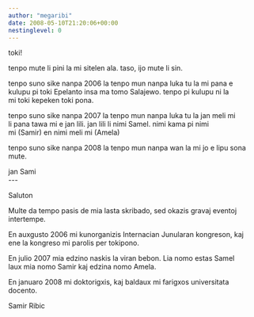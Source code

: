 ```yaml
---
author: "megaribi"
date: 2008-05-10T21:20:06+00:00
nestinglevel: 0
---
```

toki!  
  
tenpo mute li pini la mi sitelen ala. taso, ijo mute li sin.  
  
tenpo suno sike nanpa 2006 la tenpo mun nanpa luka tu la mi pana e  
kulupu pi toki Epelanto insa ma tomo Salajewo. tenpo pi kulupu ni la  
mi toki kepeken toki pona.  
  
tenpo suno sike nanpa 2007 la tenpo mun nanpa luka tu la jan meli mi  
li pana tawa mi e jan lili. jan lili li nimi Samel. nimi kama pi nimi  
mi (Samir) en nimi meli mi (Amela)  
  
tenpo suno sike nanpa 2008 la tenpo mun nanpa wan la mi jo e lipu sona  
mute.  
  
jan Sami  
\---  
  
Saluton  
  
Multe da tempo pasis de mia lasta skribado, sed okazis gravaj eventoj  
intertempe.  
  
En auxgusto 2006 mi kunorganizis Internacian Junularan kongreson, kaj  
ene la kongreso mi parolis per tokipono.  
  
En julio 2007 mia edzino naskis la viran bebon. Lia nomo estas Samel  
laux mia nomo Samir kaj edzina nomo Amela.  
  
En januaro 2008 mi doktorigxis, kaj baldaux mi farigxos universitata  
docento.  
  
Samir Ribic